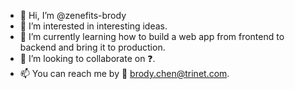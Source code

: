 - 👋 Hi, I’m @zenefits-brody
- 👀 I’m interested in interesting ideas.
- 🌱 I’m currently learning how to build a web app from frontend to backend and bring it to production.
- 💞️ I’m looking to collaborate on ❓.
- 📫 You can reach me by 📧 brody.chen@trinet.com.

<!---
zenefits-brody/zenefits-brody is a ✨ special ✨ repository because its `README.md` (this file) appears on your GitHub profile.
You can click the Preview link to take a look at your changes.
--->
